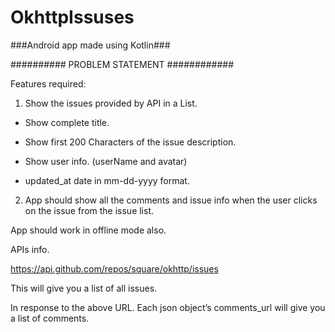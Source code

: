 # OkhttpIssuses

###Android app made using Kotlin###

########## PROBLEM STATEMENT ############


Features required:


1. Show the issues provided by API in a List.

- Show complete title.

- Show first 200 Characters of the issue description.

- Show user info. (userName and avatar)

- updated_at date in mm-dd-yyyy format.

 

2. App should show all the comments and issue info when the user clicks on the issue from the issue list.

 

App should work in offline mode also.

 

APIs info.

https://api.github.com/repos/square/okhttp/issues

 

This will give you a list of all issues.

In response to the above URL. Each json object’s comments_url will give you a list of comments.

 
